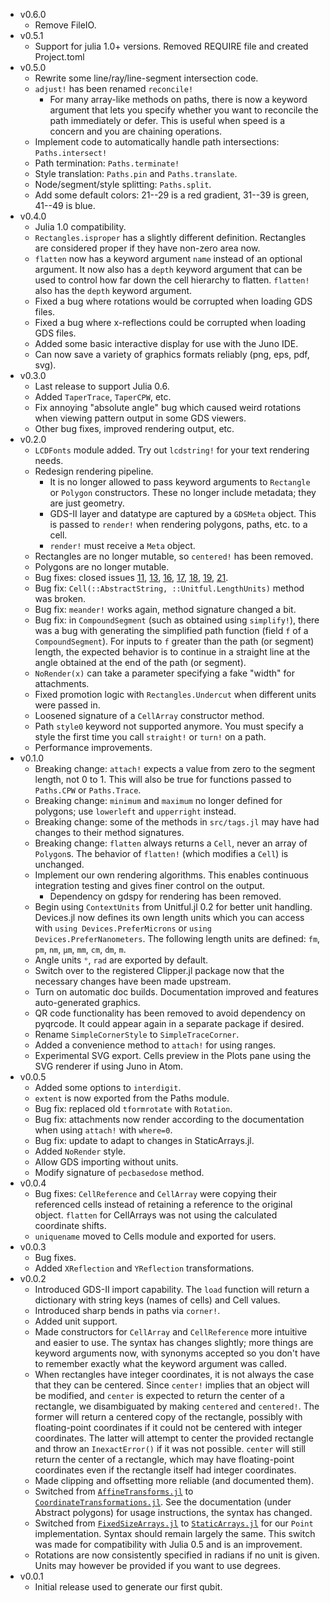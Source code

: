 - v0.6.0
  - Remove FileIO.
- v0.5.1
  - Support for julia 1.0+ versions. Removed REQUIRE file and created Project.toml
- v0.5.0
  - Rewrite some line/ray/line-segment intersection code.
  - `adjust!` has been renamed `reconcile!`
    - For many array-like methods on paths, there is now a keyword argument that lets you
      specify whether you want to reconcile the path immediately or defer. This is useful
      when speed is a concern and you are chaining operations.
  - Implement code to automatically handle path intersections: `Paths.intersect!`
  - Path termination: `Paths.terminate!`
  - Style translation: `Paths.pin` and `Paths.translate`.
  - Node/segment/style splitting: `Paths.split`.
  - Add some default colors: 21--29 is a red gradient, 31--39 is green, 41--49 is blue.
- v0.4.0
  - Julia 1.0 compatibility.
  - `Rectangles.isproper` has a slightly different definition. Rectangles are
    considered proper if they have non-zero area now.
  - `flatten` now has a keyword argument `name` instead of an optional argument.
    It now also has a `depth` keyword argument that can be used to control how
    far down the cell hierarchy to flatten. `flatten!` also has the `depth` keyword argument.
  - Fixed a bug where rotations would be corrupted when loading GDS files.
  - Fixed a bug where x-reflections could be corrupted when loading GDS files.
  - Added some basic interactive display for use with the Juno IDE.
  - Can now save a variety of graphics formats reliably (png, eps, pdf, svg).
- v0.3.0
  - Last release to support Julia 0.6.
  - Added `TaperTrace`, `TaperCPW`, etc.
  - Fix annoying "absolute angle" bug which caused weird rotations when viewing pattern
    output in some GDS viewers.
  - Other bug fixes, improved rendering output, etc.
- v0.2.0
  - `LCDFonts` module added. Try out `lcdstring!` for your text rendering needs.
  - Redesign rendering pipeline.
    - It is no longer allowed to pass keyword arguments to `Rectangle` or `Polygon`
      constructors. These no longer include metadata; they are just geometry.
    - GDS-II layer and datatype are captured by a `GDSMeta` object. This is passed to
      `render!` when rendering polygons, paths, etc. to a cell.
    - `render!` must receive a `Meta` object.
  - Rectangles are no longer mutable, so `centered!` has been removed.
  - Polygons are no longer mutable.
  - Bug fixes: closed issues [11](https://github.com/PainterQubits/Devices.jl/issues/11),
    [13](https://github.com/PainterQubits/Devices.jl/issues/13),
    [16](https://github.com/PainterQubits/Devices.jl/issues/16),
    [17](https://github.com/PainterQubits/Devices.jl/issues/17),
    [18](https://github.com/PainterQubits/Devices.jl/issues/18),
    [19](https://github.com/PainterQubits/Devices.jl/issues/19),
    [21](https://github.com/PainterQubits/Devices.jl/issues/21).
  - Bug fix: `Cell(::AbstractString, ::Unitful.LengthUnits)` method was broken.
  - Bug fix: `meander!` works again, method signature changed a bit.
  - Bug fix: in `CompoundSegment` (such as obtained using `simplify!`), there was a bug with
    generating the simplified path function (field `f` of a `CompoundSegment`). For inputs
    to `f` greater than the path (or segment) length, the expected behavior is to continue
    in a straight line at the angle obtained at the end of the path (or segment).
  - `NoRender(x)` can take a parameter specifying a fake "width" for attachments.
  - Fixed promotion logic with `Rectangles.Undercut` when different units were passed in.
  - Loosened signature of a `CellArray` constructor method.
  - Path `style0` keyword not supported anymore. You must specify a style the first time
    you call `straight!` or `turn!` on a path.
  - Performance improvements.
- v0.1.0
  - Breaking change: `attach!` expects a value from zero to the segment length, not 0 to 1.
    This will also be true for functions passed to `Paths.CPW` or `Paths.Trace`.
  - Breaking change: `minimum` and `maximum` no longer defined for polygons; use `lowerleft`
    and `upperright` instead.
  - Breaking change: some of the methods in `src/tags.jl` may have had changes to their
    method signatures.
  - Breaking change: `flatten` always returns a `Cell`, never an array of `Polygon`s.
    The behavior of `flatten!` (which modifies a `Cell`) is unchanged.
  - Implement our own rendering algorithms. This enables continuous integration testing and
    gives finer control on the output.
    - Dependency on gdspy for rendering has been removed.
  - Begin using `ContextUnits` from Unitful.jl 0.2 for better unit handling. Devices.jl
    now defines its own length units which you can access with `using Devices.PreferMicrons`
    or `using Devices.PreferNanometers`. The following length units are defined:
    `fm`, `pm`, `nm`, `μm`, `mm`, `cm`, `dm`, `m`.
  - Angle units `°`, `rad` are exported by default.
  - Switch over to the registered Clipper.jl package now that the necessary changes have
    been made upstream.
  - Turn on automatic doc builds. Documentation improved and features auto-generated graphics.
  - QR code functionality has been removed to avoid dependency on pyqrcode. It could appear
    again in a separate package if desired.
  - Rename `SimpleCornerStyle` to `SimpleTraceCorner`.
  - Added a convenience method to `attach!` for using ranges.
  - Experimental SVG export. Cells preview in the Plots pane using the SVG renderer
    if using Juno in Atom.
- v0.0.5
  - Added some options to `interdigit`.
  - `extent` is now exported from the Paths module.
  - Bug fix: replaced old `tformrotate` with `Rotation`.
  - Bug fix: attachments now render according to the documentation when using
    `attach!` with `where=0`.
  - Bug fix: update to adapt to changes in StaticArrays.jl.
  - Added `NoRender` style.
  - Allow GDS importing without units.
  - Modify signature of `pecbasedose` method.
- v0.0.4
  - Bug fixes: `CellReference` and `CellArray` were copying their referenced cells instead of retaining a reference to the original object. `flatten` for CellArrays was not using the calculated coordinate shifts.
  - `uniquename` moved to Cells module and exported for users.
- v0.0.3
  - Bug fixes.
  - Added `XReflection` and `YReflection` transformations.
- v0.0.2
  - Introduced GDS-II import capability. The `load` function will return a dictionary
    with string keys (names of cells) and Cell values.
  - Introduced sharp bends in paths via `corner!`.
  - Added unit support.
  - Made constructors for `CellArray` and `CellReference` more intuitive
    and easier to use. The syntax has changes slightly; more things are keyword arguments now,
    with synonyms accepted so you don't have to remember exactly what the keyword argument was called.
  - When rectangles have integer coordinates, it is not always the case that they can be centered.
    Since `center!` implies that an object will be modified, and `center` is expected to return the
    center of a rectangle, we disambiguated by making `centered` and `centered!`. The former will
    return a centered copy of the rectangle, possibly with floating-point coordinates if it could not
    be centered with integer coordinates. The latter will attempt to center the provided rectangle
    and throw an `InexactError()` if it was not possible. `center` will still return the center
    of a rectangle, which may have floating-point coordinates even if the rectangle itself had
    integer coordinates.
  - Made clipping and offsetting more reliable (and documented them).
  - Switched from [`AffineTransforms.jl`](https://github.com/timholy/AffineTransforms.jl)
    to [`CoordinateTransformations.jl`](https://github.com/FugroRoames/CoordinateTransformations.jl).
    See the documentation (under Abstract polygons) for usage instructions, the syntax has changed.
  - Switched from [`FixedSizeArrays.jl`](https://github.com/SimonDanisch/FixedSizeArrays.jl) to
    [`StaticArrays.jl`](https://github.com/JuliaArrays/StaticArrays.jl) for our
    `Point` implementation. Syntax should remain largely the same. This switch was made for
    compatibility with Julia 0.5 and is an improvement.
  - Rotations are now consistently specified in radians if no unit is given.
    Units may however be provided if you want to use degrees.
- v0.0.1
  - Initial release used to generate our first qubit.
